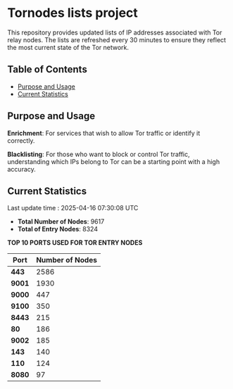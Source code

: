 # Tornodes lists project

This repository provides updated lists of IP addresses associated with Tor relay nodes. The lists are refreshed every 30 minutes to ensure they reflect the most current state of the Tor network.

## Table of Contents

- [Purpose and Usage](#purpose-and-usage)
- [Current Statistics](#current-statistics)


## Purpose and Usage

**Enrichment**: For services that wish to allow Tor traffic or identify it correctly.

**Blacklisting**: For those who want to block or control Tor traffic, understanding which IPs belong to Tor can be a starting point with a high accuracy.

## Current Statistics

Last update time : 2025-04-16 07:30:08 UTC

- **Total Number of Nodes**: 9617
- **Total of Entry Nodes**: 8324

**TOP 10 PORTS USED FOR TOR ENTRY NODES**

| **Port** | **Number of Nodes** |
|------|-----------------|
| **443**   | 2586  |
| **9001**   | 1930  |
| **9000**   | 447  |
| **9100**   | 350  |
| **8443**   | 215  |
| **80**   | 186  |
| **9002**   | 185  |
| **143**   | 140  |
| **110**   | 124  |
| **8080**   | 97  |

